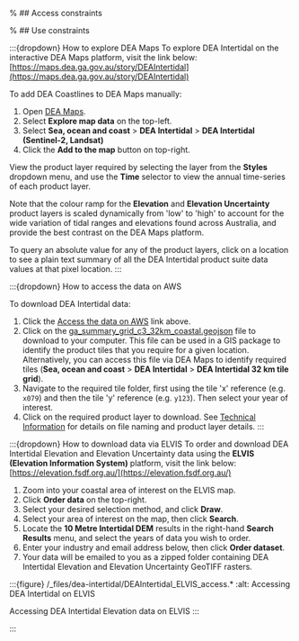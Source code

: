 % ## Access constraints

% ## Use constraints

:::{dropdown} How to explore DEA Maps
To explore DEA Intertidal on the interactive DEA Maps platform, visit the link below:
[https://maps.dea.ga.gov.au/story/DEAIntertidal](https://maps.dea.ga.gov.au/story/DEAIntertidal)

To add DEA Coastlines to DEA Maps manually:

1. Open [DEA Maps](https://maps.dea.ga.gov.au/).
1. Select **Explore map data** on the top-left.
1. Select **Sea, ocean and coast** &gt; **DEA Intertidal** &gt; **DEA Intertidal (Sentinel-2, Landsat)**
1. Click the **Add to the map** button on top-right.

View the product layer required by selecting the layer from the **Styles** dropdown menu, and use the **Time** selector to view the annual time-series of each product layer.

Note that the colour ramp for the **Elevation** and **Elevation Uncertainty** product layers is scaled dynamically from 'low' to 'high' to account for the wide variation of tidal ranges and elevations found across Australia, and provide the best contrast on the DEA Maps platform. 

To query an absolute value for any of the product layers, click on a location to see a plain text summary of all the DEA Intertidal product suite data values at that pixel location.
:::

:::{dropdown} How to access the data on AWS

To download DEA Intertidal data:
1. Click the [Access the data on AWS](https://data.dea.ga.gov.au/?prefix=derivative/ga_s2ls_intertidal_cyear_3/) link above.
1. Click on the [ga_summary_grid_c3_32km_coastal.geojson](https://data.dea.ga.gov.au/derivative/ga_s2ls_intertidal_cyear_3/ga_summary_grid_c3_32km_coastal.geojson) file to download to your computer. This file can be used in a GIS package to identify the product tiles that you require for a given location. Alternatively, you can access this file via DEA Maps to identify required tiles (**Sea, ocean and coast** &gt; **DEA Intertidal** &gt; **DEA Intertidal 32 km tile grid**). 
1. Navigate to the required tile folder, first using the tile 'x' reference (e.g. `x079`) and then the tile 'y' reference (e.g. `y123`). Then select your year of interest.
1. Click on the required product layer to download. See [Technical Information](./?tab=details#technical-information) for details on file naming and product layer details.
:::

:::{dropdown} How to download data via ELVIS
To order and download DEA Intertidal Elevation and Elevation Uncertainty data using the **ELVIS (Elevation Information System)** platform, visit the link below:
[https://elevation.fsdf.org.au/](https://elevation.fsdf.org.au/)

1. Zoom into your coastal area of interest on the ELVIS map.
1. Click **Order data** on the top-right.
1. Select your desired selection method, and click **Draw**.
1. Select your area of interest on the map, then click **Search**.
1. Locate the **10 Metre Intertidal DEM** results in the right-hand **Search Results** menu, and select the years of data you wish to order.
1. Enter your industry and email address below, then click **Order dataset**.
1. Your data will be emailed to you as a zipped folder containing DEA Intertidal Elevation and Elevation Uncertainty GeoTIFF rasters.

:::{figure} /_files/dea-intertidal/DEAIntertidal_ELVIS_access.*
:alt: Accessing DEA Intertidal on ELVIS

Accessing DEA Intertidal Elevation data on ELVIS
:::

:::


